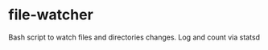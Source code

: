 file-watcher
============

Bash script to watch files and directories changes. Log and count via statsd
